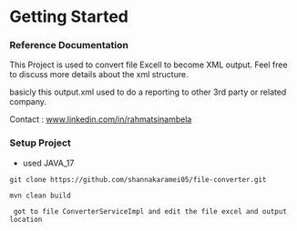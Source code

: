 # Getting Started

### Reference Documentation
This Project is used to convert file Excell to become XML output.
Feel free to discuss more details about the xml structure.

basicly this output.xml used to do a reporting to other 3rd party or related company.


Contact : www.linkedin.com/in/rahmatsinambela



### Setup Project

- used JAVA_17

``git clone https://github.com/shannakaramei05/file-converter.git``

``mvn clean build``

`` got to file ConverterServiceImpl and edit the file excel and output location``